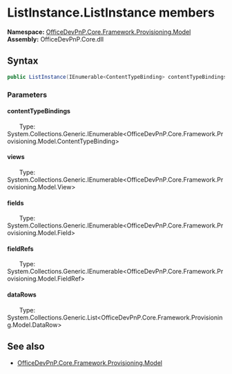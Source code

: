 # ListInstance.ListInstance members 
  

**Namespace:** [OfficeDevPnP.Core.Framework.Provisioning.Model](OfficeDevPnP.Core.Framework.Provisioning.Model.md)  
**Assembly:** OfficeDevPnP.Core.dll  
## Syntax
```C#
public ListInstance(IEnumerable<ContentTypeBinding> contentTypeBindings, IEnumerable<View> views, IEnumerable<Field> fields, IEnumerable<FieldRef> fieldRefs, List<DataRow> dataRows)
```
### Parameters
#### contentTypeBindings  
&emsp;&emsp;Type: System.Collections.Generic.IEnumerable<OfficeDevPnP.Core.Framework.Provisioning.Model.ContentTypeBinding>  
#### views  
&emsp;&emsp;Type: System.Collections.Generic.IEnumerable<OfficeDevPnP.Core.Framework.Provisioning.Model.View>  
#### fields  
&emsp;&emsp;Type: System.Collections.Generic.IEnumerable<OfficeDevPnP.Core.Framework.Provisioning.Model.Field>  
#### fieldRefs  
&emsp;&emsp;Type: System.Collections.Generic.IEnumerable<OfficeDevPnP.Core.Framework.Provisioning.Model.FieldRef>  
#### dataRows  
&emsp;&emsp;Type: System.Collections.Generic.List<OfficeDevPnP.Core.Framework.Provisioning.Model.DataRow>  
## See also
- [OfficeDevPnP.Core.Framework.Provisioning.Model](OfficeDevPnP.Core.Framework.Provisioning.Model.md)
